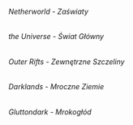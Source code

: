 ###### Netherworld - Zaświaty
###### the Universe - Świat Główny
###### Outer Rifts - Zewnętrzne Szczeliny
###### Darklands - Mroczne Ziemie
###### Gluttondark - Mrokogłód